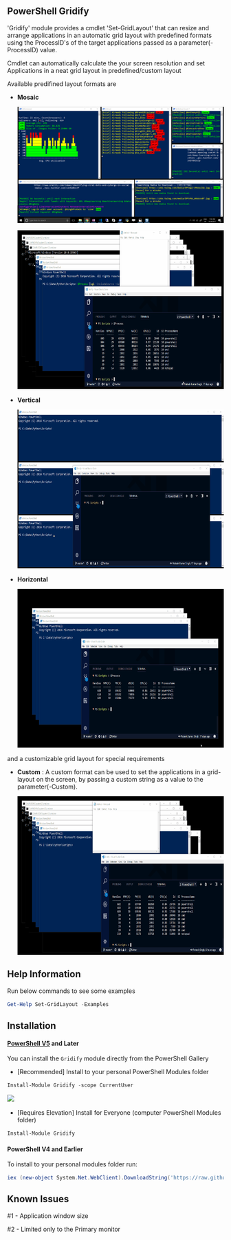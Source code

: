 PowerShell Gridify
-

'Gridify' module provides a cmdlet 'Set-GridLayout' that can resize and arrange applications in an automatic grid layout with predefined formats using the ProcessID's of the target applications passed as a parameter(-ProcessID) value.

Cmdlet can automatically calculate the your screen resolution and set Applications in a neat grid layout in predefined/custom layout

Available predifined layout formats are

* **Mosaic**

    ![](https://raw.githubusercontent.com/PrateekKumarSingh/Gridify/master/Images/GridLayout.png)

    <img src="https://raw.githubusercontent.com/PrateekKumarSingh/Gridify/master/Images/Mosaic.gif" height="369" width="680" >

* **Vertical**

    <img src="https://raw.githubusercontent.com/PrateekKumarSingh/Gridify/master/Images/Vertical.gif" height="369" width="680" >

* **Horizontal**

    <img src="https://raw.githubusercontent.com/PrateekKumarSingh/Gridify/master/Images/Horizontal.gif" height="369" width="680" >

and a customizable grid layout for special requirements

* **Custom** : A custom format can  be used to set the applications in a grid-layout on the screen, by passing a custom string as a value to the parameter(-Custom).

    <img src="https://raw.githubusercontent.com/PrateekKumarSingh/Gridify/master/Images/CustomMosaic.gif" height="369" width="680" >

Help Information
-
Run below commands to see some examples
```PowerShell
Get-Help Set-GridLayout -Examples
```


Installation
-
#### [PowerShell V5](https://www.microsoft.com/en-us/download/details.aspx?id=50395) and Later
You can install the `Gridify` module directly from the PowerShell Gallery

* [Recommended] Install to your personal PowerShell Modules folder
```PowerShell
Install-Module Gridify -scope CurrentUser
```

![](https://raw.githubusercontent.com/PrateekKumarSingh/Gridify/master/Images/Installation_v5.jpg)

* [Requires Elevation] Install for Everyone (computer PowerShell Modules folder)
```PowerShell
Install-Module Gridify
```

#### PowerShell V4 and Earlier
To install to your personal modules folder run:

```PowerShell
iex (new-object System.Net.WebClient).DownloadString('https://raw.githubusercontent.com/PrateekKumarSingh/Gridify/master/Install.ps1')
```

Known Issues
-
#1 - Application window size

#2 - Limited only to the Primary monitor
